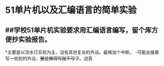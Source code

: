 51单片机以及汇编语言的简单实验
=======
##学校51单片机实验要求用汇编语言编写，留个库方便抄实验报告。
---
*主要是以流水灯实验为主，没有其他复杂的外设。最难加个中断。
-可能会接着写一些别的外设，~~要是懒得写就不写了~~。迫真

